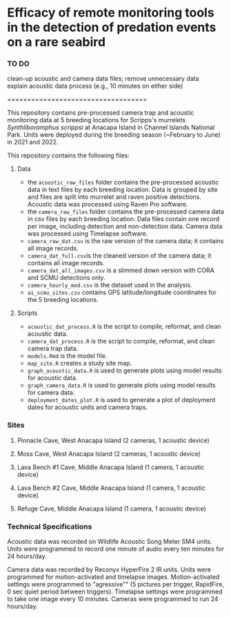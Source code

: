 # Efficacy of remote monitoring tools in the detection of predation events on a rare seabird

### TO DO
clean-up acoustic and camera data files; remove unnecessary data  
explain acoustic data process (e.g., 10 minutes on either side)

===================================

This repository contains pre-processed camera trap and acoustic monitoring data at 5 breeding locations for Scripps's murrelets *Synthliboramphus scrippsi* at Anacapa Island in Channel Islands National Park. Units were deployed during the breeding season (~February to June) in 2021 and 2022. 

This repository contains the following files:  

1. Data   
    + the `acoustic_raw_files` folder contains the pre-processed acoustic data in text files by each breeding location. Data is grouped by site and files are split into murrelet and raven positive detections. Acoustic data was processed using Raven Pro software. 
    + the `camera_raw_files` folder contains the pre-processed camera data in csv files by each breeding location. Data files contain one record per image, including detection and non-detection data. Camera data was processed using Timelapse software.  
    + `camera_raw_dat.csv` is the raw version of the camera data; it contains all image records. 
    + `camera_dat_full.csv`is the cleaned version of the camera data; it contains all image records. 
    + `camera_dat_all_images.csv` is a slimmed down version with CORA and SCMU detections only.  
    + `camera_hourly_mod.csv` is the dataset used in the analysis.  
    + `ai_scmu_sites.csv` contains GPS latitude/longitude coordinates for the 5 breeding locations.  

2. Scripts  
    + `acoustic_dat_process.R` is the script to compile, reformat, and clean acoustic data. 
    + `camera_dat_process.R` is the script to compile, reformat, and clean camera trap data. 
    + `models.Rmd` is the model file.  
    + `map_site.R` creates a study site map.  
    + `graph_acoustic_data.R` is used to generate plots using model results for acoustic data.  
    + `graph_camera_data.R` is used to generate plots using model results for camera data.  
    + `deployment_dates_plot.R` is used to generate a plot of deployment dates for acoustic units and camera traps.  
    
### Sites
1. Pinnacle Cave, West Anacapa Island (2 cameras, 1 acoustic device)  

2. Moss Cave, West Anacapa Island (2 cameras, 1 acoustic device)   

3. Lava Bench #1 Cave, Middle Anacapa Island (1 camera, 1 acoustic device)  

4. Lava Bench #2 Cave, Middle Anacapa Island (1 camera, 1 acoustic device)    

5. Refuge Cave, Middle Anacapa Island (1 camera, 1 acoustic device)    


### Technical Specifications
Acoustic data was recorded on Wildlife Acoustic Song Meter SM4 units. Units were programmed to record one minute of audio every ten minutes for 24 hours/day.  

Camera data was recorded by Reconyx HyperFire 2 IR units. Units were programmed for motion-activated and timelapse images. Motion-activated settings were programmed to "agressive"" (5 pictures per trigger, RapidFire, 0 sec quiet period between triggers). Timelapse settings were programmed to take one image every 10 minutes. Cameras were programmed to run 24 hours/day. 

